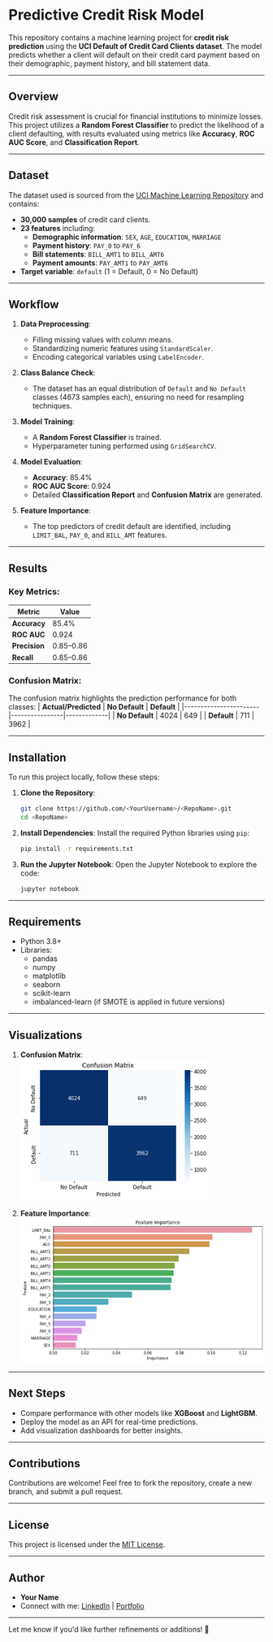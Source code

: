 
# **Predictive Credit Risk Model**

This repository contains a machine learning project for **credit risk prediction** using the **UCI Default of Credit Card Clients dataset**. The model predicts whether a client will default on their credit card payment based on their demographic, payment history, and bill statement data.

---

## **Overview**

Credit risk assessment is crucial for financial institutions to minimize losses. This project utilizes a **Random Forest Classifier** to predict the likelihood of a client defaulting, with results evaluated using metrics like **Accuracy**, **ROC AUC Score**, and **Classification Report**.

---

## **Dataset**

The dataset used is sourced from the [UCI Machine Learning Repository](https://archive.ics.uci.edu/ml/datasets/default+of+credit+card+clients) and contains:

- **30,000 samples** of credit card clients.
- **23 features** including:
  - **Demographic information**: `SEX`, `AGE`, `EDUCATION`, `MARRIAGE`
  - **Payment history**: `PAY_0` to `PAY_6`
  - **Bill statements**: `BILL_AMT1` to `BILL_AMT6`
  - **Payment amounts**: `PAY_AMT1` to `PAY_AMT6`
- **Target variable**: `default` (1 = Default, 0 = No Default)

---

## **Workflow**

1. **Data Preprocessing**:
   - Filling missing values with column means.
   - Standardizing numeric features using `StandardScaler`.
   - Encoding categorical variables using `LabelEncoder`.

2. **Class Balance Check**:
   - The dataset has an equal distribution of `Default` and `No Default` classes (4673 samples each), ensuring no need for resampling techniques.

3. **Model Training**:
   - A **Random Forest Classifier** is trained.
   - Hyperparameter tuning performed using `GridSearchCV`.

4. **Model Evaluation**:
   - **Accuracy**: 85.4%
   - **ROC AUC Score**: 0.924
   - Detailed **Classification Report** and **Confusion Matrix** are generated.

5. **Feature Importance**:
   - The top predictors of credit default are identified, including `LIMIT_BAL`, `PAY_0`, and `BILL_AMT` features.

---

## **Results**

### Key Metrics:
| Metric          | Value   |
|-----------------|---------|
| **Accuracy**    | 85.4%   |
| **ROC AUC**     | 0.924   |
| **Precision**   | 0.85–0.86 |
| **Recall**      | 0.85–0.86 |

### **Confusion Matrix**:
The confusion matrix highlights the prediction performance for both classes:
| **Actual/Predicted** | **No Default** | **Default** |
|-----------------------|----------------|-------------|
| **No Default**        | 4024          | 649         |
| **Default**           | 711           | 3962        |

---

## **Installation**

To run this project locally, follow these steps:

1. **Clone the Repository**:
   ```bash
   git clone https://github.com/<YourUsername>/<RepoName>.git
   cd <RepoName>
   ```

2. **Install Dependencies**:
   Install the required Python libraries using `pip`:
   ```bash
   pip install -r requirements.txt
   ```

3. **Run the Jupyter Notebook**:
   Open the Jupyter Notebook to explore the code:
   ```bash
   jupyter notebook
   ```

---

## **Requirements**

- Python 3.8+
- Libraries:
   - pandas
   - numpy
   - matplotlib
   - seaborn
   - scikit-learn
   - imbalanced-learn (if SMOTE is applied in future versions)

---

## **Visualizations**

1. **Confusion Matrix**:
   ![Confusion Matrix](/ConfusionMatrix.png)

2. **Feature Importance**:
   ![Feature Importance](/FeatureImportance.png)

---

## **Next Steps**

- Compare performance with other models like **XGBoost** and **LightGBM**.
- Deploy the model as an API for real-time predictions.
- Add visualization dashboards for better insights.

---

## **Contributions**

Contributions are welcome! Feel free to fork the repository, create a new branch, and submit a pull request.

---

## **License**

This project is licensed under the [MIT License](https://opensource.org/licenses/MIT).

---

## **Author**

- **Your Name**  
- Connect with me: [LinkedIn](<Your LinkedIn Link>) | [Portfolio](<Your Portfolio Link>)  

---

Let me know if you'd like further refinements or additions! 🚀
